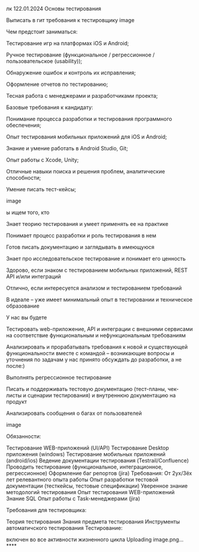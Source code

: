лк 122.01.2024 Основы тестирования

Выписать в гит требования к тестировщику image

Чем предстоит заниматься:

Тестирование игр на платформах iOS и Android;

Ручное тестирование (функциональное / регрессионное / пользовательское (usability));

Обнаружение ошибок и контроль их исправления;

Оформление отчетов по тестированию;

Тесная работа с менеджерами и разработчиками проекта;

Базовые требования к кандидату:

Понимание процесса разработки и тестирования программного обеспечения;

Опыт тестирования мобильных приложений для iOS и Android;

Знание и умение работать в Android Studio, Git;

Опыт работы с Xcode, Unity;

Отличные навыки поиска и решения проблем, аналитические способности;

Умение писать тест-кейсы;

image

ы ищем того, кто

Знает теорию тестирования и умеет применять ее на практике

Понимает процесс разработки и роль тестирования в нем

Готов писать документацию и заглядывать в имеющуюся

Знает про исследовательское тестирование и понимает его ценность

Здорово, если знаком с тестированием мобильных приложений, REST API и/или интеграций

Отлично, если интересуется анализом и тестированием требований

В идеале – уже имеет минимальный опыт в тестировании и техническое образование

У нас вы будете

Тестировать web-приложение, API и интеграции с внешними сервисами на соответствие функциональным и нефункциональным требованиям

Анализировать и прорабатывать требования к новой и существующей функциональности вместе с командой – возникающие вопросы и уточнения по задачам у нас принято обсуждать до разработки, а не после:)

Выполнять регрессионное тестирование

Писать и поддерживать тестовую документацию (тест-планы, чек-листы и сценарии тестирования) и внутреннюю документацию на продукт

Анализировать сообщения о багах от пользователей

image

Обязанности:

Тестирование WEB-приложений (UI/API) Тестирование Desktop приложения (windows) Тестирование мобильных приложений (android/ios) Ведение документации тестирования (Testrail/Confluence) Проводить тестирование (функциональное, интеграционное, регрессионное) Оформление баг репортов (jira) Требования: От 2ух/3ёх лет релевантного опыта работы Опыт разработки тестовой документации (тесткейсы, тестовые спецификации) Уверенное знание методологий тестирования Опыт тестирования WEB-приложений Знание SQL Опыт работы с Task-менеджерами (jira)

Требования для тестировщика:

Теория тестирования Знания предмета тестирования Инструменты автоматичского тестирования Тестирование:

включен во все активности жизненного цикла Uploading image.png…****
